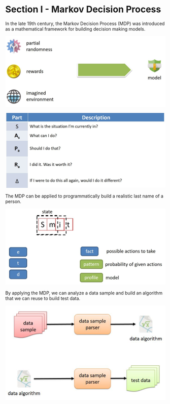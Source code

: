 # Section I - Markov Decision Process

In the late 19th century, the Markov Decision Process \(MDP\) was introduced as a mathematical framework for building decision making models.

![](../.gitbook/assets/tdg-02.jpg)

![](../.gitbook/assets/tdg-03.jpg)

The MDP can be applied to programmatically build a realistic last name of a person.

![](../.gitbook/assets/tdg-04.jpg)

By applying the MDP, we can analyze a data sample and build an algorithm that we can reuse to build test data.

![](../.gitbook/assets/tdg-05.jpg)

